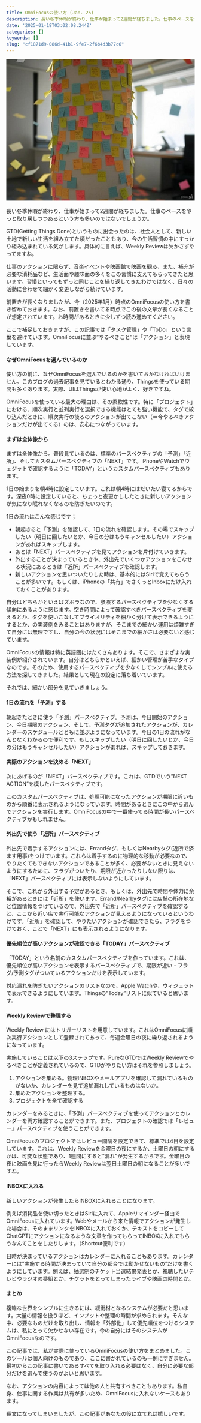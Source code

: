 ```yaml
---
title: OmniFocusの使い方 (Jan. 25)
description: 長い冬季休暇が終わり、仕事が始まって2週間が経ちました。仕事のペースをやっと取り戻しつつあるという方も多いのではないでしょうか。
date: '2025-01-18T03:02:08.244Z'
categories: []
keywords: []
slug: "cf1871d9-086d-41b1-9fe7-2f6b4d3b77c6"
---
```

![](1__wDlJumrTrTvufFVbPB2x4A.jpeg)

長い冬季休暇が終わり、仕事が始まって2週間が経ちました。仕事のペースをやっと取り戻しつつあるという方も多いのではないでしょうか。

GTD(Getting Things Done)というものに出会ったのは、社会人として、新しい土地で新しい生活を組み立てた頃だったこともあり、今の生活習慣の中にすっかり組み込まれている気がします。具体的に言えば、Weekly Reviewは欠かさずやってますね。

仕事のアクションに限らず、音楽イベントや映画館で映画を観る、また、補充が必要な消耗品など、生活面や趣味面の多くをこの習慣に支えてもらってきたと思います。習慣といってもずっと同じことを繰り返してきたわけではなく、日々の活動に合わせて細かく変更しながら続けています。

前置きが長くなりましたが、今（2025年1月）時点のOmniFocusの使い方を書き留めておきます。なお、前置きを書いてる時点でこの後の文章が長くなることが想定されています。お時間があるときに少しずつ読み進めてください。

ここで補足しておきますが、この記事では「タスク管理」や「ToDo」という言葉を避けています。OmniFocusに並ぶ”やるべきこと”は「アクション」と表現しています。

#### なぜOmniFocusを選んでいるのか

使い方の前に、なぜOmniFocusを選んでいるのかを書いておかなければいけません。このブログの過去記事を見ているとわかる通り、Thingsを使っている期間も多くあります。実際、UIはThingsが使い心地がよく、好きですね。

OmniFocusを使っている最大の理由は、その柔軟性です。特に「プロジェクト」における、順次実行と並列実行を選択できる機能はとても強い機能で、タグで絞り込んだときに、順次実行の後ろのアクションが出てこない（＝今やるべきアクションだけが出てくる）のは、安心につながっています。

#### まずは全体像から

まずは全体像から。普段見ているのは、標準のパースペクティブの「予測」「近所」、そしてカスタムパースペクティブの「NEXT」です。iPhoneやWatchでウェジットで確認するように「TODAY」というカスタムパースペクティブもあります。

1日の始まりを朝4時に設定しています。これは朝4時にはだいたい寝てるからです。深夜0時に設定していると、ちょっと夜更かししたときに新しいアクションが気になり眠れなくなるのを防ぎたいのです。

1日の流れはこんな感じです；

*   朝起きると「予測」を確認して、1日の流れを確認します。その場でスキップしたい（明日に回したいとか、今日の分はもうキャンセルしたい）アクションがあればスキップします。
*   あとは「NEXT」パースペクティブを見てアクションを片付けていきます。
*   外出することが決まっているときや、外出先でいくつかアクションをこなせる状況にあるときは「近所」パースペクティブを確認します。
*   新しいアクションを思いついたりした時は、基本的にはSiriで覚えてもらうことが多いです。もしくは、iPhoneの「共有」でさくっとInboxにだけ入れておくことがあります。

自分はどちらかといえばズボラなので、参照するパースペクティブを少なくする傾向にあるように感じます。空き時間によって確認すべきパースペクティブを変えるとか、タグを使いこなしてプライオリティを細かく分けて表示できるようにするとか、の実装例をみることはありますが、そこまでの細かい運用は煩雑すぎて自分には無理ですし、自分の今の状況にはそこまでの細かさは必要ないと感じています。

OmniFocusの情報は特に英語圏にはたくさんあります。そこで、さまざまな実装例が紹介されています。自分はどちらかといえば、細かい管理が苦手なタイプなのです。そのため、使用するパースペクティブを少なくしてシンプルに使える方法を探してきました。結果として現在の設定に落ち着いています。

それでは、細かい部分を見ていきましょう。

#### 1日の流れを「予測」する

朝起きたときに使う「予測」パースペクティブ。予測は、今日開始のアクション、今日期限のアクション、そして、予測タグが追加されたアクションが、カレンダーのスケジュールとともに並ぶようになっています。今日の1日の流れがなんとなくわかるので便利です。もしスキップしたい（明日に回したいとか、今日の分はもうキャンセルしたい）アクションがあれば、スキップしておきます。

#### 実際のアクションを決める「NEXT」

次にあげるのが「NEXT」パースペクティブです。これは、GTDでいう”NEXT ACTION”を模したパースペクティブです。

このカスタムパースペクティブは、処理可能になったアクションが期限に近いものから順番に表示されるようになっています。時間があるときにこの中から選んでアクションを実行します。OmniFocusの中で一番使ってる時間が長いパースペクティブかもしれません。

#### 外出先で使う「近所」パースペクティブ

外出先で着手するアクションには、Errandタグ、もしくはNearbyタグ(近所で済ます用事)をつけています。これらは着手するのに物理的な移動が必要なので、やりたくてもできないアクションであることが多く、必要がないときに見えないようにするために、フラグがついたり、期限が近かったりしない限りは、「NEXT」パースペクティブには表示しないようにしています。

そこで、これから外出する予定があるとき、もしくは、外出先で時間や体力に余裕があるときには「近所」を使います。Errand/Nearbyタグには店舗の所在地など位置情報をつけているので、外出先で「近所」パースペクティブを確認すると、ここから近い店で実行可能なアクションが見えるようになっているというわけです。「近所」を確認して、やりたいアクションが確認できたら、フラグをつけておく、ことで「NEXT」にも表示されるようになります。

#### 優先順位が高いアクションが確認できる「TODAY」パースペクティブ

「TODAY」という名前のカスタムパースペクティブを作っています。これは、優先順位が高いアクションを表示するパースペクティブで、期限が近い・フラグ/予測タグがついているアクションだけを表示しています。

対応漏れを防ぎたいアクションのリストなので、Apple Watchや、ウィジェットで表示できるようにしています。Thingsの”Today”リストに似ていると思います。

#### Weekly Reviewで整理する

Weekly Review にはトリガーリストを用意しています。これはOmniFocusに順次実行アクションとして登録されてあって、毎週金曜日の夜に繰り返されるようになっています。

実施していることは以下の3ステップです。PureなGTDではWeekly Reviewでやるべきことが定義されているので、GTDがやりたい方はそれを参照しましょう。

1.  アクションを集める。物理INBOXやメールアプリを確認して漏れているものがないか、カレンダーを見て追加漏れしているものはないか。
2.  集めたアクションを整理する。
3.  プロジェクトを全て確認する

カレンダーをみるときに、「予測」パースペクティブを使ってアクションとカレンダーを両方確認することができます。また、プロジェクトの確認では「レビュー」パースペクティブを使うことができます。

OmniFocusのプロジェクトではレビュー間隔を設定できて、標準では4日を設定しています。これは、Weekly Reviewを金曜日の夜にするか、土曜日の朝にするかは、可変な状態であり、1週間にすると”漏れ”が発生するからです。金曜日の夜に映画を見に行ったらWeekly Reviewは翌日土曜日の朝になることが多いですね。

#### INBOXに入れる

新しいアクションが発生したらINBOXに入れることになります。

例えば消耗品を使い切ったときはSiriに入れて、Appleリマインダー経由でOmniFocusに入れています。Webやメールから来た情報でアクションが発生した場合は、そのままリンクをINBOXに入れておくか、テキストをコピーしてChatGPTにアクションになるような文章を作ってもらってINBOXに入れてもらうなんてことをしたりします。（Shortcut便利です)

日時が決まっているアクションはカレンダーに入れることもあります。カレンダーには”実施する時間が決まっていて自分の都合では動かせないもの”だけを書くようにしています。例えば、抽選制のチケット当選結果発表とか、視聴したいテレビやラジオの番組とか、チケットをとってしまったライブや映画の時間とか。

#### まとめ

複雑な世界をシンプルに生きるには、緩衝材となるシステムが必要だと思います。大量の情報を扱うほど、インプットや整理の時間が求められます。そんな中、必要なものだけを取り出し、情報を「外部化」して優先順位をつけるシステムは、私にとって欠かせない存在です。今の自分にはそのシステムがOmniFocusなのです。

この記事では、私が実際に使っているOmniFocusの使い方をまとめました。このツールは個人向けのものであり、ここに書かれているのも一例にすぎません。最初からこの記事に書いてあるすべてを取り入れる必要はなく、自分に必要な部分だけを選んで使うのがよいと思います。

なお、アクションの内容によっては他の人と共有すべきこともあります。私自身、仕事に関する作業は共有が多いため、OmniFocusに入れないケースもあります。

長文になってしまいましたが、この記事があなたの役に立てれば嬉しいです。